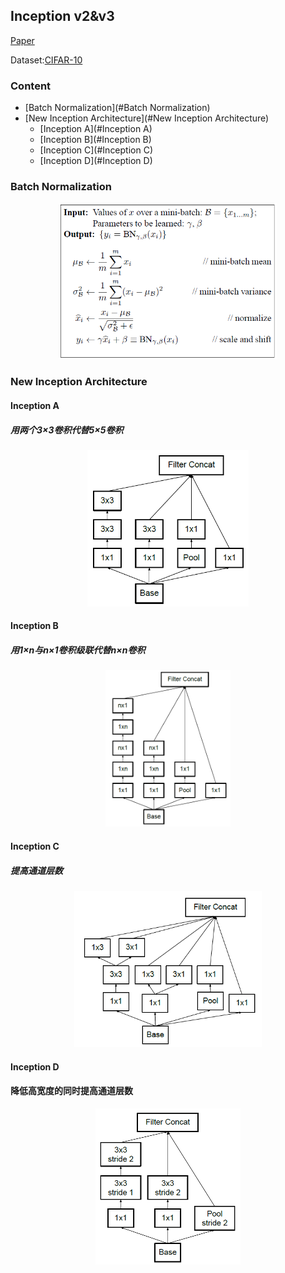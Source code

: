 ## Inception v2&v3  
[Paper](https://arxiv.org/pdf/1512.00567v3.pdf)

Dataset:[CIFAR-10](http://www.cs.toronto.edu/~kriz/cifar.html)  

### Content
- [Batch Normalization](#Batch Normalization)
- [New Inception Architecture](#New Inception Architecture)
  - [Inception A](#Inception A)
  - [Inception B](#Inception B)
  - [Inception C](#Inception C)
  - [Inception D](#Inception D)

### Batch Normalization
<div align='center'>
  <img src='https://github.com/Luxlios/Figure/blob/main/CNN/bn.png' height='250'>
</div>

### New Inception Architecture
#### Inception A 
##### 用两个3×3卷积代替5×5卷积
<div align='center'>
  <img src='https://github.com/Luxlios/Figure/blob/main/CNN/inception_a.png' height='250'>
</div>

#### Inception B
##### 用1×n与n×1卷积级联代替n×n卷积
<div align='center'>
  <img src='https://github.com/Luxlios/Figure/blob/main/CNN/inception_b.png' height='250'>
</div>

#### Inception C
##### 提高通道层数
<div align='center'>
  <img src='https://github.com/Luxlios/Figure/blob/main/CNN/inception_c.png' height='250'>
</div>

#### Inception D
#### 降低高宽度的同时提高通道层数
<div align='center'>
  <img src='https://github.com/Luxlios/Figure/blob/main/CNN/inception_d.png' height='250'>
</div>

